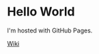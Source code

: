 <!DOCTYPE html>
<html>
<body>
<h1>Hello World</h1>
<p>I'm hosted with GitHub Pages.</p>
  <a id="wiki-tab" href="youtube.com" >Wiki</a>
</body>
</html>
